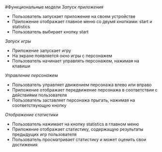 #Функциональные модели 
_Запуск приложения_

- Пользователь запускает приложение на своем устройстве
- Приложение отображает главное меню со двумя кнопками: start и statistics
- Пользователь выбирает кнопку start

_Запуск игры_

- Приложение запускает игру
- На экране появляется окно игры с персонажем
- Пользователь начинает управлять персонажем, нажимая на клавиши

_Управление персонажем_

- Пользователь управляет движением персонажа влево или вправо
- Приложение отображает передвижение персонажа в соответствии с действиями пользователя
- Пользователь заставляет персонажа прыгать, нажимая на соответствующую кнопку

_Отображение статистики_

- Пользователь нажимает на кнопку statistics в главном меню
- Приложение отображает статистику, содержащую результаты предыдущих игр пользователя
- Пользователь просматривает статистику и может оценить свои достижения